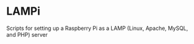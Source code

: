 LAMPi
=====

Scripts for setting up a Raspberry Pi as a LAMP (Linux, Apache, MySQL, and PHP) server
